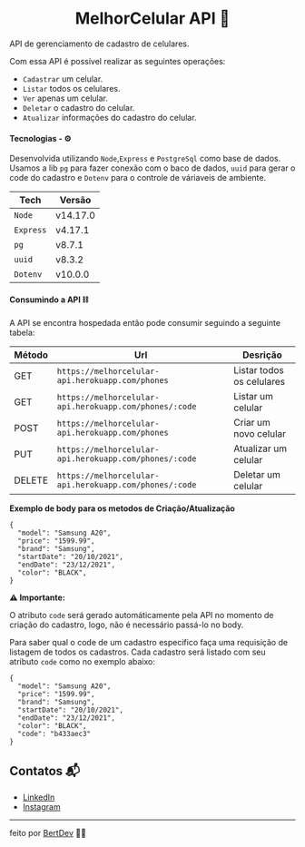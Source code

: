 <h1 align="center"> MelhorCelular API 📱</h1>

API de gerenciamento de cadastro de celulares.

Com essa API é possível realizar as seguintes operações:
- ```Cadastrar``` um celular.
- ```Listar``` todos os celulares.
- ```Ver``` apenas um celular.
- ```Deletar``` o cadastro do celular.
- ```Atualizar``` informações do cadastro do celular.

#### Tecnologias - ⚙️

Desenvolvida utilizando ```Node```,```Express``` e ```PostgreSql``` como base de dados. Usamos a lib ```pg``` para fazer conexão com o baco de dados, ```uuid``` para gerar o code do cadastro e ```Dotenv``` para o controle de váriaveis de ambiente.

|Tech|Versão|
|----|------|
|```Node```|v14.17.0|
|```Express```|v4.17.1|
|```pg```|v8.7.1|
|```uuid```|v8.3.2|
|```Dotenv```|v10.0.0|

#### Consumindo a API ⛓️

A API se encontra hospedada então pode consumir seguindo a seguinte tabela:

|Método| Url |Desrição|
|------|-----|--------|
|GET|```https://melhorcelular-api.herokuapp.com/phones```|Listar todos os celulares|
|GET| ```https://melhorcelular-api.herokuapp.com/phones/:code```|Listar um celular|
|POST|```https://melhorcelular-api.herokuapp.com/phones```|Criar um novo celular|
|PUT|```https://melhorcelular-api.herokuapp.com/phones/:code```|Atualizar um celular|
|DELETE|```https://melhorcelular-api.herokuapp.com/phones/:code```|Deletar um celular|

**Exemplo de body para os metodos de Criação/Atualização**

```
{
  "model": "Samsung A20",
  "price": "1599.99",
  "brand": "Samsung",
  "startDate": "20/10/2021",
  "endDate": "23/12/2021",
  "color": "BLACK",
}
```

**⚠️ Importante:**

O atributo ```code``` será gerado automáticamente pela API no momento de criação do cadastro, logo, não é necessário passá-lo no body.

Para saber qual o code de um cadastro especifico faça uma requisição de listagem de todos os cadastros. Cada cadastro será listado com seu atributo ```code``` como no exemplo abaixo:
```
{
  "model": "Samsung A20",
  "price": "1599.99",
  "brand": "Samsung",
  "startDate": "20/10/2021",
  "endDate": "23/12/2021",
  "color": "BLACK",
  "code": "b433aec3"
}
```

## Contatos 📬

- [LinkedIn](https://www.linkedin.com/in/herbert-henrique-b8aaa91a4/)
- [Instagram](https://www.instagram.com/bert.js/)

---
feito por [BertDev](https://github.com/bertdev) 🧙‍♂️
